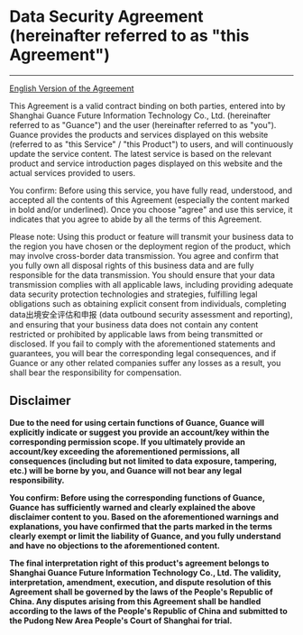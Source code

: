 # Data Security Agreement (hereinafter referred to as "this Agreement")
---

[English Version of the Agreement](security-en.md)

This Agreement is a valid contract binding on both parties, entered into by Shanghai Guance Future Information Technology Co., Ltd. (hereinafter referred to as "Guance") and the user (hereinafter referred to as "you"). Guance provides the products and services displayed on this website (referred to as "this Service" / "this Product") to users, and will continuously update the service content. The latest service is based on the relevant product and service introduction pages displayed on this website and the actual services provided to users.

You confirm: Before using this service, you have fully read, understood, and accepted all the contents of this Agreement (especially the content marked in bold and/or underlined). Once you choose "agree" and use this service, it indicates that you agree to abide by all the terms of this Agreement.

Please note: Using this product or feature will transmit your business data to the region you have chosen or the deployment region of the product, which may involve cross-border data transmission. You agree and confirm that you fully own all disposal rights of this business data and are fully responsible for the data transmission. You should ensure that your data transmission complies with all applicable laws, including providing adequate data security protection technologies and strategies, fulfilling legal obligations such as obtaining explicit consent from individuals, completing data出境安全评估和申报 (data outbound security assessment and reporting), and ensuring that your business data does not contain any content restricted or prohibited by applicable laws from being transmitted or disclosed. If you fail to comply with the aforementioned statements and guarantees, you will bear the corresponding legal consequences, and if Guance or any other related companies suffer any losses as a result, you shall bear the responsibility for compensation.

## Disclaimer

**Due to the need for using certain functions of Guance, Guance will explicitly indicate or suggest you provide an account/key within the corresponding permission scope. If you ultimately provide an account/key exceeding the aforementioned permissions, all consequences (including but not limited to data exposure, tampering, etc.) will be borne by you, and Guance will not bear any legal responsibility.**

**You confirm: Before using the corresponding functions of Guance, Guance has sufficiently warned and clearly explained the above disclaimer content to you. Based on the aforementioned warnings and explanations, you have confirmed that the parts marked in the terms clearly exempt or limit the liability of Guance, and you fully understand and have no objections to the aforementioned content.**

**The final interpretation right of this product's agreement belongs to Shanghai Guance Future Information Technology Co., Ltd. The validity, interpretation, amendment, execution, and dispute resolution of this Agreement shall be governed by the laws of the People's Republic of China. Any disputes arising from this Agreement shall be handled according to the laws of the People's Republic of China and submitted to the Pudong New Area People's Court of Shanghai for trial.**